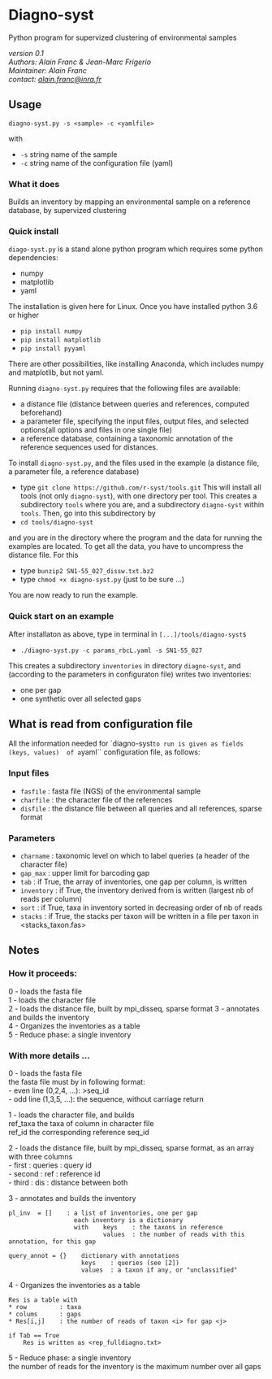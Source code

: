 # Diagno-syst

Python program for supervized clustering of environmental samples

*version 0.1*    
*Authors: Alain Franc & Jean-Marc Frigerio*    
*Maintainer: Alain Franc*    
*contact: alain.franc@inra.fr*    


## Usage   


``diagno-syst.py -s <sample> -c <yamlfile>`` 


with  

* ``-s``	string	name of the sample	  
* ``-c``	string	name of the configuration file (yaml)   


### What it does

Builds an inventory by mapping an environmental sample on a reference database, by supervized clustering   

### Quick install

``diago-syst.py`` is a stand alone python program which requires some python dependencies:
* numpy
* matplotlib
* yaml   

The installation is given here for Linux. Once you have installed python 3.6 or higher
* ``pip install numpy``
* ``pip install matplotlib``
* ``pip install pyyaml``    


There are other possibilities, like installing Anaconda, which includes numpy and matplotlib, but not yaml.    


Running ``diagno-syst.py`` requires that the following files are available:
* a distance file (distance between queries and references, computed beforehand)
* a parameter file, specifying the input files, output files, and selected options(all options and files in one single file)
* a reference database, containing a taxonomic annotation of the reference sequences used for distances.   


To install ``diagno-syst.py``, and the files used in the example (a distance file, a parameter file, a reference database)
* type ``git clone https://github.com/r-syst/tools.git``
This will install all tools (not only ``diagno-syst``), with one directory per tool. This creates a subdirectory ``tools`` where you are, and a subdirectory ``diagno-syst`` 
within ``tools``. Then, go into this subdirectory by
* ``cd tools/diagno-syst``   

and you are in the directory where the program and the data for running the examples are located. To get all the data, you have to uncompress the distance file. For this
* type ``bunzip2 SN1-55_027_dissw.txt.bz2``
* type ``chmod +x diagno-syst.py`` (just to be sure ...)   

You are now ready to run the example.



### Quick start on an example

After installaton as above, type in  terminal in ``[...]/tools/diagno-syst$``
* ``./diagno-syst.py -c params_rbcL.yaml -s SN1-55_027``   


This creates a subdirectory ``inventories`` in directory ``diagno-syst``, and (according to the parameters in configuraton file) writes two inventories:
* one per gap
* one synthetic over all selected gaps



## What is read from configuration file

All the information needed for `diagno-syst`` to run is given as fields (keys, values)  of a ``yaml`` configuration file, as follows:   

### Input files

* ``fasfile``   : fasta file (NGS) of the environmental sample
* ``charfile``  : the character file of the references
* ``disfile``   : the distance file between all queries and all references, sparse format

### Parameters

* ``charname``  : taxonomic level on which to label queries (a header of the character file)
* ``gap_max``   : upper limit for barcoding gap
* ``tab``       : if True, the array of inventories, one gap per column, is written
* ``inventory`` : if True, the inventory derived from <Tab> is written (largest nb of reads per column)
* ``sort``      : if True, taxa in inventory sorted in decreasing order of nb of reads
* ``stacks``    : if True, the stacks per taxon will be written in a file per taxon in <stacks_taxon.fas>


## Notes


### How it proceeds:

0 - loads the fasta file   
1 - loads the character file   
2 - loads the distance file, built by mpi_disseq, sparse format
3 - annotates and builds the inventory   
4 - Organizes the inventories as a table   
5 - Reduce phase: a single inventory   

### With more details ...    

0 - loads the fasta file   
    the fasta file must by in following format:   
        - even line (0,2,4, ...): >seq_id   
        - odd line  (1,3,5, ...): the sequence, without carriage return   

1 - loads the character file, and builds   
    ref_taxa    the taxa of column <charname> in character file   
    ref_id      the corresponding reference seq_id   

2 - loads the distance file, built by mpi_disseq, sparse format, as an array <Dis> with three columns   
    - first     : queries   : query id   
    - second    : ref       : reference id   
    - third     : dis       : distance between both   

3 - annotates and builds the inventory    
  
    pl_inv  = []    : a list of inventories, one per gap   
                      each inventory is a dictionary   
                      with    keys    : the taxons in reference   
                              values  : the number of reads with this annotation, for this gap   

    query_annot = {}    dictionary with annotations   
                        keys    : queries (see [2])   
                        values  : a taxon if any, or "unclassified"    

4 - Organizes the inventories as a table   

    Res is a table with   
    * row         : taxa    
    * colums      : gaps   
    * Res[i,j]    : the number of reads of taxon <i> for gap <j>   
    
    if Tab == True   
        Res is written as <rep_fulldiagno.txt>   

5 - Reduce phase: a single inventory   
    the number of reads for the inventory is the maximum number over all gaps   
